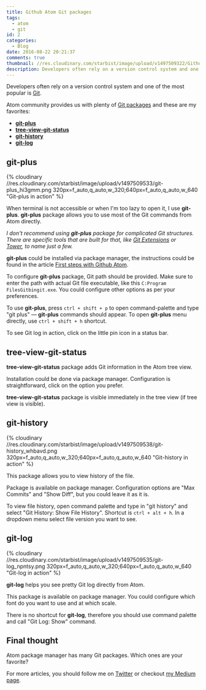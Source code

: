 ```yaml
---
title: Github Atom Git packages
tags:
  - atom
  - git
id: 2
categories:
  - Blog
date: 2016-08-22 20:21:37
comments: true
thumbnail: //res.cloudinary.com/starbist/image/upload/v1497509322/Github-Atom-Git-packages_dxonzr.png
description: Developers often rely on a version control system and one of the most popular is Git.
---
```


Developers often rely on a version control system and one of the most popular is [Git](https://git-scm.com/).

Atom community provides us with plenty of [Git packages](https://atom.io/packages/search?q=git) and these are my favorites:

*   **[git-plus](https://atom.io/packages/git-plus)**
*   **[tree-view-git-status](https://atom.io/packages/tree-view-git-status)**
*   **[git-history](https://atom.io/packages/git-history)**
*   **[git-log](https://atom.io/packages/git-log)**

<!-- more -->

## git-plus

{% cloudinary //res.cloudinary.com/starbist/image/upload/v1497509533/git-plus_hi3gmm.png 320px=f_auto,q_auto,w_320;640px=f_auto,q_auto,w_640 "Git-plus in action" %}

When terminal is not accessible or when I'm too lazy to open it, I use **git-plus**. **git-plus** package allows you to use most of the Git commands from Atom directly.

_I don't recommend using **git-plus** package for complicated Git structures. There are specific tools that are built for that, like [Git Extensions](https://gitextensions.github.io/) or [Tower](https://www.git-tower.com/), to name just a few._

**git-plus** could be installed via package manager, the instructions could be found in the article [First steps with Github Atom](https://silvestarbistrovic.from.hr/en/articles/github-atom-first-steps/).

To configure **git-plus** package, Git path should be provided. Make sure to enter the path with actual Git file executable, like this `C:Program FilesGitbingit.exe`. You could configure other options as per your preferences.

To use **git-plus**, press `ctrl + shift + p` to open command-palette and type "git plus" — **git-plus** commands should appear. To open **git-plus** menu directly, use `ctrl + shift + h` shortcut.

To see Git log in action, click on the little pin icon in a status bar.

## tree-view-git-status

**tree-view-git-status** package adds Git information in the Atom tree view.

Installation could be done via package manager. Configuration is straightforward, click on the option you prefer.

**tree-view-git-status** package is visible immediately in the tree view (if tree view is visible).

## git-history

{% cloudinary //res.cloudinary.com/starbist/image/upload/v1497509538/git-history_whbavd.png 320px=f_auto,q_auto,w_320;640px=f_auto,q_auto,w_640 "Git-history in action" %}

This package allows you to view history of the file.

Package is available on package manager. Configuration options are "Max Commits" and "Show Diff", but you could leave it as it is.

To view file history, open command palette and type in "git history" and select "Git History: Show File History". Shortcut is `ctrl + alt + h`. In a dropdown menu select file version you want to see.

## git-log

{% cloudinary //res.cloudinary.com/starbist/image/upload/v1497509535/git-log_npntsy.png 320px=f_auto,q_auto,w_320;640px=f_auto,q_auto,w_640 "Git-log in action" %}

**git-log** helps you see pretty Git log directly from Atom.

This package is available on package manager. You could configure which font do you want to use and at which scale.

There is no shortcut for **git-log**, therefore you should use command palette and call "Git Log: Show" command.

## Final thought

Atom package manager has many Git packages. Which ones are your favorite?

For more articles, you should follow me on [Twitter](https://twitter.com/malimirkeccita) or checkout [my Medium page](https://medium.com/@malimirkeccita).
